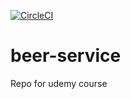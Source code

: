 [![CircleCI](https://dl.circleci.com/status-badge/img/gh/shinmendokkodo/beer-service/tree/master.svg?style=svg)](https://dl.circleci.com/status-badge/redirect/gh/shinmendokkodo/beer-service/tree/master)


# beer-service
Repo for udemy course
